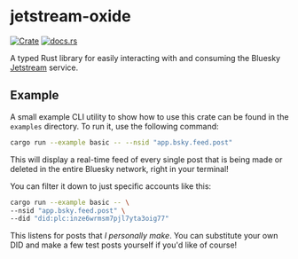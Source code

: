 # jetstream-oxide

[![Crate](https://img.shields.io/crates/v/jetstream-oxide.svg)](https://crates.io/crates/quick-xml)
[![docs.rs](https://docs.rs/jetstream-oxide/badge.svg)](https://docs.rs/crate/jetstream-oxide)

A typed Rust library for easily interacting with and consuming the
Bluesky [Jetstream](https://github.com/bluesky-social/jetstream)
service.

## Example

A small example CLI utility to show how to use this crate can be found in the `examples` directory. To run it, use the
following command:

```sh
cargo run --example basic -- --nsid "app.bsky.feed.post"
```

This will display a real-time feed of every single post that is being made or deleted in the entire Bluesky network,
right in your terminal!

You can filter it down to just specific accounts like this:

```sh
cargo run --example basic -- \
--nsid "app.bsky.feed.post" \
--did "did:plc:inze6wrmsm7pjl7yta3oig77"
```

This listens for posts that *I personally make*. You can substitute your own DID and make a few test posts yourself if
you'd
like of course!
